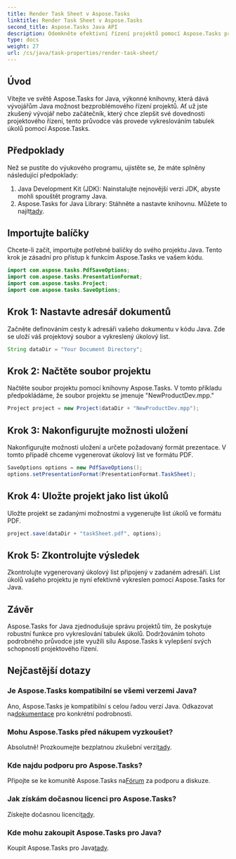 ```yaml
---
title: Render Task Sheet v Aspose.Tasks
linktitle: Render Task Sheet v Aspose.Tasks
second_title: Aspose.Tasks Java API
description: Odemkněte efektivní řízení projektů pomocí Aspose.Tasks pro Java. Bezproblémově vykreslujte listy úkolů. Prozkoumejte nyní komplexního průvodce!
type: docs
weight: 27
url: /cs/java/task-properties/render-task-sheet/
---
```

## Úvod
Vítejte ve světě Aspose.Tasks for Java, výkonné knihovny, která dává vývojářům Java možnost bezproblémového řízení projektů. Ať už jste zkušený vývojář nebo začátečník, který chce zlepšit své dovednosti projektového řízení, tento průvodce vás provede vykreslováním tabulek úkolů pomocí Aspose.Tasks.
## Předpoklady
Než se pustíte do výukového programu, ujistěte se, že máte splněny následující předpoklady:
1. Java Development Kit (JDK): Nainstalujte nejnovější verzi JDK, abyste mohli spouštět programy Java.
2.  Aspose.Tasks for Java Library: Stáhněte a nastavte knihovnu. Můžete to najít[tady](https://releases.aspose.com/tasks/java/).
## Importujte balíčky
Chcete-li začít, importujte potřebné balíčky do svého projektu Java. Tento krok je zásadní pro přístup k funkcím Aspose.Tasks ve vašem kódu.
```java
import com.aspose.tasks.PdfSaveOptions;
import com.aspose.tasks.PresentationFormat;
import com.aspose.tasks.Project;
import com.aspose.tasks.SaveOptions;
```
## Krok 1: Nastavte adresář dokumentů
Začněte definováním cesty k adresáři vašeho dokumentu v kódu Java. Zde se uloží váš projektový soubor a vykreslený úkolový list.
```java
String dataDir = "Your Document Directory";
```
## Krok 2: Načtěte soubor projektu
Načtěte soubor projektu pomocí knihovny Aspose.Tasks. V tomto příkladu předpokládáme, že soubor projektu se jmenuje "NewProductDev.mpp."
```java
Project project = new Project(dataDir + "NewProductDev.mpp");
```
## Krok 3: Nakonfigurujte možnosti uložení
Nakonfigurujte možnosti uložení a určete požadovaný formát prezentace. V tomto případě chceme vygenerovat úkolový list ve formátu PDF.
```java
SaveOptions options = new PdfSaveOptions();
options.setPresentationFormat(PresentationFormat.TaskSheet);
```
## Krok 4: Uložte projekt jako list úkolů
Uložte projekt se zadanými možnostmi a vygenerujte list úkolů ve formátu PDF.
```java
project.save(dataDir + "taskSheet.pdf", options);
```
## Krok 5: Zkontrolujte výsledek
Zkontrolujte vygenerovaný úkolový list připojený v zadaném adresáři. List úkolů vašeho projektu je nyní efektivně vykreslen pomocí Aspose.Tasks for Java.
## Závěr
Aspose.Tasks for Java zjednodušuje správu projektů tím, že poskytuje robustní funkce pro vykreslování tabulek úkolů. Dodržováním tohoto podrobného průvodce jste využili sílu Aspose.Tasks k vylepšení svých schopností projektového řízení.

## Nejčastější dotazy
### Je Aspose.Tasks kompatibilní se všemi verzemi Java?
 Ano, Aspose.Tasks je kompatibilní s celou řadou verzí Java. Odkazovat na[dokumentace](https://reference.aspose.com/tasks/java/) pro konkrétní podrobnosti.
### Mohu Aspose.Tasks před nákupem vyzkoušet?
 Absolutně! Prozkoumejte bezplatnou zkušební verzi[tady](https://releases.aspose.com/).
### Kde najdu podporu pro Aspose.Tasks?
 Připojte se ke komunitě Aspose.Tasks na[Fórum](https://forum.aspose.com/c/tasks/15) za podporu a diskuze.
### Jak získám dočasnou licenci pro Aspose.Tasks?
 Získejte dočasnou licenci[tady](https://purchase.aspose.com/temporary-license/).
### Kde mohu zakoupit Aspose.Tasks pro Java?
 Koupit Aspose.Tasks pro Java[tady](https://purchase.aspose.com/buy).